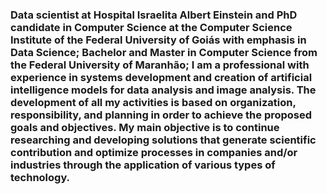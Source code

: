 ### Data scientist at Hospital Israelita Albert Einstein and PhD candidate in Computer Science at the Computer Science Institute of the Federal University of Goiás with emphasis in Data Science; Bachelor and Master in Computer Science from the Federal University of Maranhão; I am a professional with experience in systems development and creation of artificial intelligence models for data analysis and image analysis. The development of all my activities is based on organization, responsibility, and planning in order to achieve the proposed goals and objectives. My main objective is to continue researching and developing solutions that generate scientific contribution and optimize processes in companies and/or industries through the application of various types of technology.

<!--
**guilhermeribeiro/guilhermeribeiro** is a ✨ _special_ ✨ repository because its `README.md` (this file) appears on your GitHub profile.

Here are some ideas to get you started:

- 🔭 I’m currently working on ...
- 🌱 I’m currently learning ...
- 👯 I’m looking to collaborate on ...
- 🤔 I’m looking for help with ...
- 💬 Ask me about ...
- 📫 How to reach me: ...
- 😄 Pronouns: ...
- ⚡ Fun fact: ...
-->
